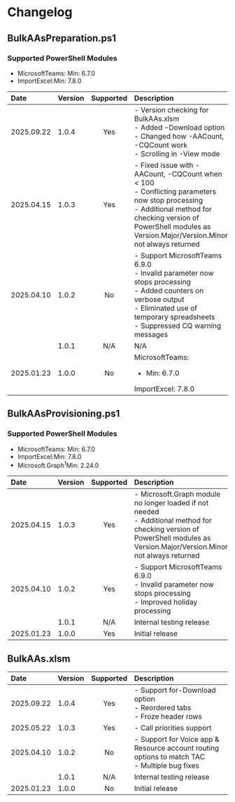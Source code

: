 # Changelog

## BulkAAsPreparation.ps1

### Supported PowerShell Modules
- MicrosoftTeams: Min: 6.7.0
- ImportExcel:Min: 7.8.0

| Date       | Version | Supported | Description                                               |
|:-----------|:--------|:---------:|:----------------------------------------------------------|
| 2025.09.22 | 1.0.4   | Yes       | - Version checking for BulkAAs.xlsm<br>- Added -Download option<br>- Changed how -AACount, -CQCount work<br>- Scrolling in -View mode |
| 2025.04.15 | 1.0.3   | Yes       | - Fixed issue with -AACount, -CQCount when < 100<br>- Conflicting parameters now stop processing<br>- Additional method for checking version of PowerShell modules as Version.Major/Version.Minor not always returned |
| 2025.04.10 | 1.0.2   | No        |  - Support MicrosoftTeams  6.9.0<br>- Invalid parameter now stops processing<br>- Added counters on verbose output<br>- Eliminated use of temporary spreadsheets<br>- Suppressed CQ warning messages         |
|            | 1.0.1   | N/A       | N/A                          | Internal testing release                                  |
| 2025.01.23 | 1.0.0   | No        |  MicrosoftTeams:<ul><li>Min: 6.7.0</li></ul>ImportExcel: 7.8.0  | Initial release         |


## BulkAAsProvisioning.ps1

### Supported PowerShell Modules
- MicrosoftTeams: Min: 6.7.0
- ImportExcel:Min: 7.8.0
- Microsoft.Graph<sup>1</sup>Min: 2.24.0

| Date       | Version | Supported | Description                                               |
|:-----------|:--------|:---------:|:----------------------------------------------------------|
| 2025.04.15 | 1.0.3   | Yes       | - Microsoft.Graph module no longer loaded if not needed<br>- Additional method for checking version of PowerShell modules as Version.Major/Version.Minor not always returned |
| 2025.04.10 | 1.0.2   | Yes       |  - Support MicrosoftTeams  6.9.0<br>- Invalid parameter now stops processing<br>- Improved holiday processing       |
|            | 1.0.1   | N/A       | Internal testing release                                  |
| 2025.01.23 | 1.0.0   | Yes       | Initial release                                           |


## BulkAAs.xlsm

| Date       | Version | Supported | Description                                               |
|:-----------|:-------|:---------:|:-----------------------------|
| 2025.09.22 | 1.0.4  | Yes       | - Support for-Download option<br>- Reordered tabs<br>- Froze header rows |
| 2025.05.22 | 1.0.3  | Yes       | - Call priorities support    |
| 2025.04.10 | 1.0.2  | No        | - Support for Voice app & Resource account routing options to match TAC<br>- Multiple bug fixes |
|            | 1.0.1  | N/A       | Internal testing release     |
| 2025.01.23 | 1.0.0  | No        | Initial release              |
